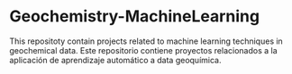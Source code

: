 # Geochemistry-MachineLearning
This repositoty contain projects related to machine learning techniques in geochemical data. Este repositorio contiene proyectos relacionados a la aplicación de aprendizaje automático a data geoquímica.

